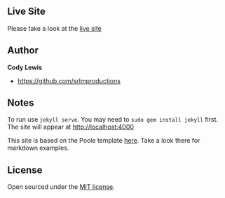 ## Live Site

Please take a look at the [live site](http://srlmproductions.com)

## Author

**Cody Lewis**
- <https://github.com/srlmproductions>


## Notes
To run use `jekyll serve`. You may need to `sudo gem install jekyll` first. The site will appear at [http://localhost:4000](http://localhost:4000)

This site is based on the Poole template [here](https://github.com/poole/poole). Take a look there for markdown examples.

## License

Open sourced under the [MIT license](LICENSE.md).
